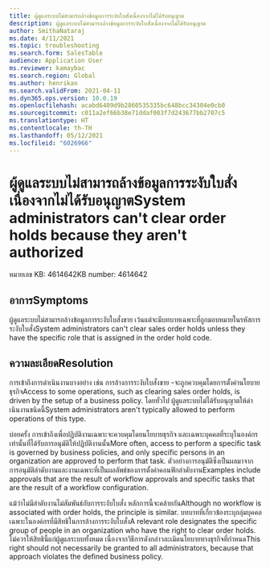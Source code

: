 ```yaml
---
title: ผู้ดูแลระบบไม่สามารถล้างข้อมูลการระงับใบสั่งเนื่องจากไม่ได้รับอนุญาต
description: ผู้ดูแลระบบไม่สามารถล้างข้อมูลการระงับใบสั่งเนื่องจากไม่ได้รับอนุญาต
author: SmithaNataraj
ms.date: 4/11/2021
ms.topic: troubleshooting
ms.search.form: SalesTable
audience: Application User
ms.reviewer: kamaybac
ms.search.region: Global
ms.author: henrikan
ms.search.validFrom: 2021-04-11
ms.dyn365.ops.version: 10.0.19
ms.openlocfilehash: acabd6409d9b2860535335bc648bcc34304e0cb0
ms.sourcegitcommit: c011a2ef66b38e71ddaf003f7d243677bb2707c5
ms.translationtype: HT
ms.contentlocale: th-TH
ms.lasthandoff: 05/12/2021
ms.locfileid: "6026966"
---
```

# <a name="system-administrators-cant-clear-order-holds-because-they-arent-authorized"></a><span data-ttu-id="d426a-103">ผู้ดูแลระบบไม่สามารถล้างข้อมูลการระงับใบสั่งเนื่องจากไม่ได้รับอนุญาต</span><span class="sxs-lookup"><span data-stu-id="d426a-103">System administrators can't clear order holds because they aren't authorized</span></span>

<span data-ttu-id="d426a-104">หมายเลข KB: 4614642</span><span class="sxs-lookup"><span data-stu-id="d426a-104">KB number: 4614642</span></span>

## <a name="symptoms"></a><span data-ttu-id="d426a-105">อาการ</span><span class="sxs-lookup"><span data-stu-id="d426a-105">Symptoms</span></span>

<span data-ttu-id="d426a-106">ผู้ดูแลระบบไม่สามารถล้างข้อมูลการระงับใบสั่งขาย เว้นแต่จะมีบทบาทเฉพาะที่ถูกมอบหมายในรหัสการระงับใบสั่ง</span><span class="sxs-lookup"><span data-stu-id="d426a-106">System administrators can't clear sales order holds unless they have the specific role that is assigned in the order hold code.</span></span>

## <a name="resolution"></a><span data-ttu-id="d426a-107">ความละเอียด</span><span class="sxs-lookup"><span data-stu-id="d426a-107">Resolution</span></span>

<span data-ttu-id="d426a-108">การเข้าถึงการดําเนินงานบางอย่าง เช่น การล้างการระงับใบสั่งขาย -จะถูกควบคุมโดยการตั้งค่านโยบายธุรกิจ</span><span class="sxs-lookup"><span data-stu-id="d426a-108">Access to some operations, such as clearing sales order holds, is driven by the setup of a business policy.</span></span> <span data-ttu-id="d426a-109">โดยทั่วไป ผู้ดูแลระบบไม่ได้รับอนุญาตให้ดําเนินงานชนิดนี้</span><span class="sxs-lookup"><span data-stu-id="d426a-109">System administrators aren't typically allowed to perform operations of this type.</span></span> 

<span data-ttu-id="d426a-110">บ่อยครั้ง การเข้าถึงเพื่อปฏิบัติงานเฉพาะจะควบคุมโดยนโยบายธุรกิจ และเฉพาะบุคคลที่ระบุในองค์กรเท่านั้นที่ได้รับการอนุมัติให้ปฏิบัติงานนั้น</span><span class="sxs-lookup"><span data-stu-id="d426a-110">More often, access to perform a specific task is governed by business policies, and only specific persons in an organization are approved to perform that task.</span></span> <span data-ttu-id="d426a-111">ตัวอย่างการอนุมัติซึ่งเป็นผลมาจากการอนุมัติลำดับงานและงานเฉพาะที่เป็นผลลัพธ์ของการตั้งค่าคอนฟิกลำดับงาน</span><span class="sxs-lookup"><span data-stu-id="d426a-111">Examples include approvals that are the result of workflow approvals and specific tasks that are the result of a workflow configuration.</span></span>

<span data-ttu-id="d426a-112">แม้ว่าไม่มีลำดับงานไม่สัมพันธ์กับการระงับใบสั่ง หลักการนี้จะคล้ายกัน</span><span class="sxs-lookup"><span data-stu-id="d426a-112">Although no workflow is associated with order holds, the principle is similar.</span></span> <span data-ttu-id="d426a-113">บทบาทที่เกี่ยวข้องระบุกลุ่มบุคคลเฉพาะในองค์กรที่มีสิทธิในการล้างการระงับใบสั่ง</span><span class="sxs-lookup"><span data-stu-id="d426a-113">A relevant role designates the specific group of people in an organization who have the right to clear order holds.</span></span> <span data-ttu-id="d426a-114">ไม่ควรให้สิทธินี้แก่ผู้ดูแลระบบทั้งหมด เนื่องจากวิธีการดังกล่าวละเมิดนโยบายทางธุรกิจที่กําหนด</span><span class="sxs-lookup"><span data-stu-id="d426a-114">This right should not necessarily be granted to all administrators, because that approach violates the defined business policy.</span></span>
